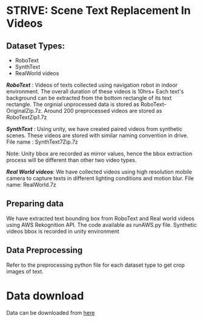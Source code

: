 
# STRIVE: Scene Text Replacement In Videos 

## Dataset Types:

* RoboText 
* SynthText
* RealWorld videos


***RoboText*** : Videos of texts collected using navigation robot in indoor environment. The overall duration of these videos is 10hrs+
Each text's background can be extracted from the bottom rectangle of its text rectangle.
The orginial unprocessed data is stored as RoboText-OriginalZip.7z.
Around 200 preprocessed videos are stored as RoboTextZip1.7z 

***SynthText*** : Using unity, we have created paired videos from synthetic scenes. These videos are stored with similar naming convention in drive.
File name : SynthText7Zip.7z

Note: Unity bbox are recorded as mirror values, hence the bbox extraction process will be different than other two video types.

***Real World videos***: We have collected videos using high resolution mobile camera to capture texts in different lighting conditions and motion blur.
File name: RealWorld.7z

## Preparing data
We have extracted text bounding box from RoboText and Real world videos using AWS Rekognition API. The code available as runAWS.py file.
Synthetic videos bbox is recorded in unity environment

## Data Preprocessing

Refer to the preprocessing python file for each dataset type to get crop images of text.

# Data download

Data can be downloaded from [here](https://drive.google.com/drive/folders/1sCekCP3seKxBSGC2Uk9DiCywDWOjRCu-?usp=sharing) 


